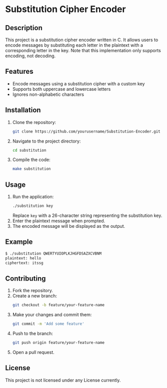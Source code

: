 # Substitution Cipher Encoder

## Description
This project is a substitution cipher encoder written in C. It allows users to encode messages by substituting each letter in the plaintext with a corresponding letter in the key. Note that this implementation only supports encoding, not decoding.

## Features
- Encode messages using a substitution cipher with a custom key
- Supports both uppercase and lowercase letters
- Ignores non-alphabetic characters

## Installation
1. Clone the repository:
   ```bash
   git clone https://github.com/yourusername/Substitution-Encoder.git
   ```
2. Navigate to the project directory:
   ```bash
   cd substitution
   ```
3. Compile the code:
   ```bash
   make substitution
   ```

## Usage
1. Run the application:
   ```bash
   ./substitution key
   ```
   Replace `key` with a 26-character string representing the substitution key.
2. Enter the plaintext message when prompted.
3. The encoded message will be displayed as the output.

## Example
```bash
$ ./substitution QWERTYUIOPLKJHGFDSAZXCVBNM
plaintext: hello
ciphertext: itssg
```

## Contributing
1. Fork the repository.
2. Create a new branch:
   ```bash
   git checkout -b feature/your-feature-name
   ```
3. Make your changes and commit them:
   ```bash
   git commit -m 'Add some feature'
   ```
4. Push to the branch:
   ```bash
   git push origin feature/your-feature-name
   ```
5. Open a pull request.

## License
This project is not licensed under any License currently.
